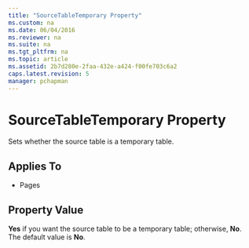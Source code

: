 ```yaml
---
title: "SourceTableTemporary Property"
ms.custom: na
ms.date: 06/04/2016
ms.reviewer: na
ms.suite: na
ms.tgt_pltfrm: na
ms.topic: article
ms.assetid: 2b7d280e-2faa-432e-a424-f00fe703c6a2
caps.latest.revision: 5
manager: pchapman
---
```

# SourceTableTemporary Property
Sets whether the source table is a temporary table.  
  
## Applies To  
  
-   Pages  
  
## Property Value  
 **Yes** if you want the source table to be a temporary table; otherwise, **No**. The default value is **No**.